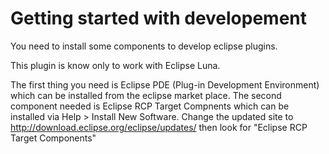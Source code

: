 Getting started with developement
=================================
You need to install some components to develop eclipse plugins.

This plugin is know only to work with Eclipse Luna.

The first thing you need is Eclipse PDE (Plug-in Development Environment) which
can be installed from the eclipse market place. The second component needed is
Eclipse RCP Target Compnents which can be installed via Help > Install New
Software. Change the updated site to
http://download.eclipse.org/eclipse/updates/<your version> then look for
"Eclipse RCP Target Components"
